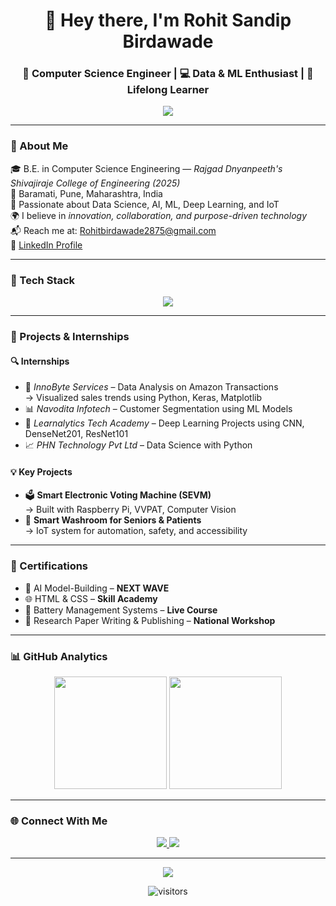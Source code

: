 <!-- Header Section -->
<h1 align="center">👋 Hey there, I'm Rohit Sandip Birdawade</h1>
<h3 align="center">🧠 Computer Science Engineer | 💻 Data & ML Enthusiast | 🌱 Lifelong Learner</h3>

<p align="center">
  <img src="https://readme-typing-svg.herokuapp.com?color=36BCF7&center=true&vCenter=true&width=600&lines=Final+Year+CS+Student+from+Pune.;Data+Analyst+%7C+ML+%7C+IoT+%7C+Deep+Learning.;I+build+smart+systems+with+real+impact!;Welcome+to+my+GitHub+Universe!+🚀" />
</p>

---

### 🧾 About Me

🎓 B.E. in Computer Science Engineering — *Rajgad Dnyanpeeth's Shivajiraje College of Engineering (2025)*  
📍 Baramati, Pune, Maharashtra, India  
🧠 Passionate about Data Science, AI, ML, Deep Learning, and IoT  
🌍 I believe in *innovation, collaboration, and purpose-driven technology*  
📬 Reach me at: [Rohitbirdawade2875@gmail.com](mailto:Rohitbirdawade2875@gmail.com)  
🔗 [LinkedIn Profile](https://www.linkedin.com/in/rohit-birdawade-0b4865238)

---

### 🔧 Tech Stack

<p align="center">
  <img src="https://skillicons.dev/icons?i=python,cpp,html,css,raspberrypi,tensorflow,sklearn,arduino,github,jupyter,git" />
</p>

---

### 🚀 Projects & Internships

#### 🔍 **Internships**
- 🧪 *InnoByte Services* – Data Analysis on Amazon Transactions  
  → Visualized sales trends using Python, Keras, Matplotlib  
- 📊 *Navodita Infotech* – Customer Segmentation using ML Models  
- 🤖 *Learnalytics Tech Academy* – Deep Learning Projects using CNN, DenseNet201, ResNet101  
- 📈 *PHN Technology Pvt Ltd* – Data Science with Python

#### 💡 **Key Projects**
- 🗳️ **Smart Electronic Voting Machine (SEVM)**  
  → Built with Raspberry Pi, VVPAT, Computer Vision  
- 🚽 **Smart Washroom for Seniors & Patients**  
  → IoT system for automation, safety, and accessibility

---

### 📜 Certifications

- 🧠 AI Model-Building – **NEXT WAVE**
- 🌐 HTML & CSS – **Skill Academy**
- 🔋 Battery Management Systems – **Live Course**
- 📝 Research Paper Writing & Publishing – **National Workshop**

---

### 📊 GitHub Analytics

<p align="center">
  <img src="https://github-readme-stats.vercel.app/api?username=rohitbirdawade007&show_icons=true&theme=tokyonight" height="180"/>
  <img src="https://github-readme-streak-stats.herokuapp.com/?user=rohitbirdawade007&theme=tokyonight" height="180"/>
</p>

---

### 🌐 Connect With Me

<p align="center">
  <a href="mailto:Rohitbirdawade2875@gmail.com">
    <img src="https://img.shields.io/badge/Email-D14836?style=for-the-badge&logo=gmail&logoColor=white"/>
  </a>
  <a href="https://www.linkedin.com/in/rohit-birdawade-0b4865238">
    <img src="https://img.shields.io/badge/LinkedIn-0A66C2?style=for-the-badge&logo=linkedin&logoColor=white"/>
  </a>
</p>

---

<p align="center">
  <img src="https://quotes-github-readme.vercel.app/api?type=horizontal&theme=merko" />
</p>

<p align="center">
  <img src="https://visitor-badge.glitch.me/badge?page_id=rohitbirdawade.rohitbirdawade" alt="visitors"/>
</p>
